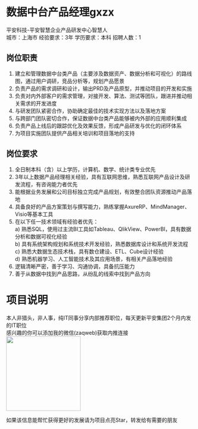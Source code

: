 # 数据中台产品经理gxzx
平安科技-平安智慧企业产品研发中心智慧人  
城市：上海市 经验要求：3年 学历要求：本科  招聘人数：1

## 岗位职责
1. 建立和管理数据中台类产品（主要涉及数据资产、数据分析和可视化）的路线图，通过用户调研，竞品分析等，规划产品愿景   
2. 负责产品的需求调研和设计，输出PRD及产品原型，并推动项目的开发和实施   
3. 负责对内外部客户的需求管理，对接开发、算法、测试等团队，跟进并推动相关需求的开发进度   
4. 与研发团队紧密合作，协助确定最佳的技术实现方法以及落地方案   
5. 与跨部门团队密切合作，保证数据中台类产品能够被内外部的应用顺利集成   
6. 负责产品上线后的跟踪优化及效果反馈，形成产品研发与优化的闭环体系   
7. 为项目实施团队提供产品相关培训和项目落地的支持

## 岗位要求
1. 全日制本科（含）以上学历，计算机、数学、统计类专业优先   
2. 3年以上数据产品经理相关经验，具有互联网思维，熟悉互联网产品设计及研发流程，有咨询能力者优先   
3. 能根据业务发展和公司目标独立完成产品规划，有效整合团队资源推动产品落地   
4. 具备良好的产品方案策划与撰写能力，熟练掌握AxureRP、MindManager、Visio等基本工具   
5. 在以下任一技术领域有经验者优先：   
  a) 熟悉SQL，使用过主流BI工具如Tableau、QlikView、PowerBI，具有数据分析和数据可视化经验   
  b) 具有系统架构规划和系统技术开发经验，熟悉数据库设计和系统开发流程   
  c) 熟悉大数据生态技术栈，具有数仓建设、ETL、Cube设计经验   
  d) 熟悉机器学习、人工智能技术及其应用场景，有相关产品落地经验   
6. 逻辑清晰严密，善于学习、沟通协调，具备抗压能力   
7. 善于从数据中找到产品思路，从纷乱的线索中找到产品方向

# 项目说明

本人非猎头，非人事，纯IT同事分享内部推荐职位，每天更新平安集团2个月内发的IT职位  
感兴趣的你可以添加我的微信(zaqweb)获取内推连接  
<img src="https://github.com/zaqweb/PA-IT-JOBS/blob/master/WechatICode.jpeg"  height="200" width="200">

如果该信息能帮忙获得更好的发展请为项目点亮Star，转发给有需要的朋友




